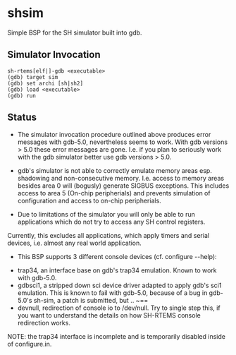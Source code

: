 shsim
=====

Simple BSP for the SH simulator built into gdb.

Simulator Invocation
--------------------
```shell
sh-rtems[elf|]-gdb <executable>
(gdb) target sim
(gdb) set archi [sh|sh2]
(gdb) load <executable>
(gdb) run
```

Status
------
* The simulator invocation procedure outlined above produces error messages
with gdb-5.0, nevertheless seems to work. With gdb versions > 5.0 these
error messages are gone. I.e. if you plan to seriously work with the gdb
simulator better use gdb versions > 5.0.

* gdb's simulator is not able to correctly emulate memory areas esp. shadowing
and non-consecutive memory. I.e. access to memory areas besides area 0 will 
(bogusly) generate SIGBUS exceptions.  This includes access to area 5 
(On-chip peripherials) and prevents simulation of configuration and access
to on-chip peripherials.

* Due to limitations of the simulator you will only be able to run
applications which do not try to access any SH control registers.

Currently, this excludes all applications, which apply timers and serial 
devices, i.e. almost any real world application.

* This BSP supports 3 different console devices (cf. configure --help):
- trap34, an interface base on gdb's trap34 emulation. Known to work with
  gdb-5.0.
- gdbsci1, a stripped down sci device driver adapted to apply gdb's sci1
emulation. This is known to fail with gdb-5.0, because of a bug in gdb-5.0's 
sh-sim, a patch is submitted, but .. ~==
- devnull, redirection of console io to /dev/null. Try to single step this,
if you want to understand the details on how SH-RTEMS console redirection
works.

NOTE: the trap34 interface is incomplete and is temporarily disabled
inside of configure.in.
